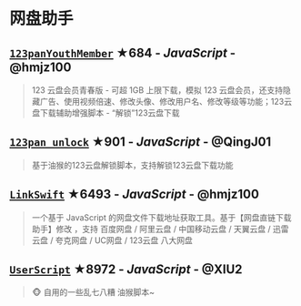 # 网盘助手

## [`123panYouthMember`](https://github.com/hmjz100/123panYouthMember) ★684 - _JavaScript_ - @hmjz100
> 123 云盘会员青春版 - 可超 1GB 上限下载，模拟 123 云盘会员，还支持隐藏广告、使用视频倍速、修改头像、修改用户名、修改等级等功能；123云盘下载辅助增强脚本 - “解锁”123云盘下载

## [`123pan_unlock`](https://github.com/QingJ01/123pan_unlock) ★901 - _JavaScript_ - @QingJ01
> 基于油猴的123云盘解锁脚本，支持解锁123云盘下载功能

## [`LinkSwift`](https://github.com/hmjz100/LinkSwift) ★6493 - _JavaScript_ - @hmjz100
> 一个基于 JavaScript 的网盘文件下载地址获取工具。基于【网盘直链下载助手】修改 ，支持 百度网盘 / 阿里云盘 / 中国移动云盘 / 天翼云盘 / 迅雷云盘 / 夸克网盘 / UC网盘 / 123云盘 八大网盘

## [`UserScript`](https://github.com/XIU2/UserScript) ★8972 - _JavaScript_ - @XIU2
> 🐵 自用的一些乱七八糟 油猴脚本~ 

